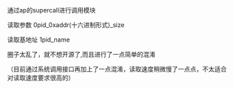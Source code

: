 
通过ap的supercall进行调用模块

读取参数 0pid_0xaddr(十六进制形式)_size

读取基地址 1pid_name

圈子太乱了，就不想开源了,而且进行了一点简单的混淆

（目前通过系统调用接口再加上了一点混淆，读取速度稍微慢了一点点，不太适合对读取速度要求很高的）

